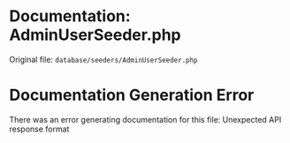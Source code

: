 # Documentation: AdminUserSeeder.php

Original file: `database/seeders/AdminUserSeeder.php`

# Documentation Generation Error

There was an error generating documentation for this file: Unexpected API response format